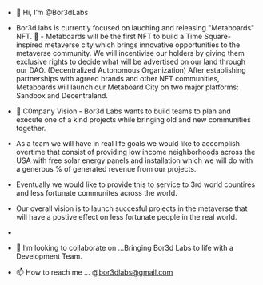 - 👋 Hi, I’m @Bor3dLabs
- Bor3d labs is currently focused on lauching and releasing "Metaboards" NFT.
  👀 - Metaboards will be the first NFT to build a Time Square-inspired metaverse city 
which brings innovative opportunities to the metaverse community.
We will incentivise our holders by giving them exclusive rights to decide 
what will be advertised on our land through our DAO. (Decentralized Autonomous Organization)
After establishing partnerships with agreed brands and other NFT communities,
Metaboards will launch our Metaboard City on two major platforms: Sandbox and Decentraland.



- 🌱 C0mpany Vision - Bor3d Labs wants to build teams to plan and execute one of a kind projects while bringing old and new communities together.
-  As a team we will have in real life goals we would like to accomplish overtime that consist of providing low income neighborhoods across the USA with free solar energy panels and installation which we will do with a generous % of generated revenue from our projects.
-   Eventually we would like to provide this to service to 3rd world countires and less fortunate communites across the world.
-  Our overall vision is to launch succesful projects in the metaverse that will have a postive effect on less fortunate people in the real world.

- 
- 💞️ I’m looking to collaborate on ...Bringing Bor3d Labs to life with a Development Team.
- 📫 How to reach me ... @bor3dlabs@gmail.com

